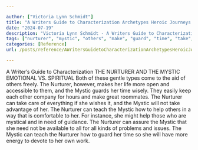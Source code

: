 ```yaml
---

author: ["Victoria Lynn Schmidt"]
title: "A Writers Guide to Characterization Archetypes Heroic Journeys and Other Elements of Dynamic Character Development - part0007_split_020.html"
date: "2024-07-19"
description: "Victoria Lynn Schmidt - A Writers Guide to Characterization Archetypes Heroic Journeys and Other Elements of Dynamic Character Development"
tags: ["nurturer", "mystic", "others", "make", "guard", "time", "take", "teach", "help", "need", "writer", "guide", "characterization", "emotional", "v", "spiritual", "gentle", "type", "come", "aid", "freely", "however", "life", "open", "accessible"]
categories: [Reference]
url: /posts/reference/AWritersGuidetoCharacterizationArchetypesHeroicJourneysandOtherElementsofDynamicCharacterDevelopment-part0007split020html

---
```



A Writer’s Guide to Characterization
 THE NURTURER AND THE MYSTIC
EMOTIONAL VS. SPIRITUAL
Both of these gentle types come to the aid of others freely. The Nurturer, however, makes her life more open and accessible to them, and the Mystic guards her time wisely. They easily keep each other company for hours and make great roommates. The Nurturer can take care of everything if she wishes it, and the Mystic will not take advantage of her.
The Nurturer can teach the Mystic how to help others in a way that is comfortable to her. For instance, she might help those who are mystical and in need of guidance. The Nurturer can assure the Mystic that she need not be available to all for all kinds of problems and issues.
The Mystic can teach the Nurturer how to guard her time so she will have more energy to devote to her own work.
